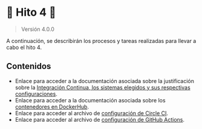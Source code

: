 # :scroll: Hito 4 :scroll:

> Versión 4.0.0

A continuación, se describirán los procesos y tareas realizadas para llevar a cabo el hito 4.

## Contenidos

- Enlace para acceder a la documentación asociada sobre la justificación sobre la [Integración Continua, los sistemas elegidos y sus respectivas configuraciones](hito4-eleccionCI.md).
- Enlace para acceder a la documentación asociada sobre los [contenedores en DockerHub](hito3-update-and-push.md).
- Enlace para acceder al archivo de [configuración de Circle CI](./../../../.circleci/config.yml).
- Enlace para acceder al archivo de [configuración de GitHub Actions](./../../../.github/workflows/github-actions.yml).